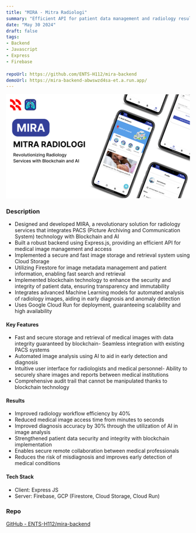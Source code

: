 ```yaml
---
title: "MIRA - Mitra Radiologi"
summary: "Efficient API for patient data management and radiology result access."
date: "May 30 2024"
draft: false
tags:
- Backend
- Javascript
- Express
- Firebase

repoUrl: https://github.com/ENTS-H112/mira-backend
demoUrl: https://mira-backend-abwswzd4sa-et.a.run.app/
---
```


![MIRA - Mitra Radiologi](<../../../../public/Mira Pitch.png>)

### Description

- Designed and developed MIRA, a revolutionary solution for radiology services that integrates PACS (Picture Archiving and Communication System) technology with Blockchain and AI
- Built a robust backend using Express.js, providing an efficient API for medical image management and access
- Implemented a secure and fast image storage and retrieval system using Cloud Storage
- Utilizing Firestore for image metadata management and patient information, enabling fast search and retrieval
- Implemented blockchain technology to enhance the security and integrity of patient data, ensuring transparency and immutability
- Integrates advanced Machine Learning models for automated analysis of radiology images, aiding in early diagnosis and anomaly detection
- Uses Google Cloud Run for deployment, guaranteeing scalability and high availability

#### Key Features

- Fast and secure storage and retrieval of medical images with data integrity guaranteed by blockchain- Seamless integration with existing PACS systems
- Automated image analysis using AI to aid in early detection and diagnosis
- Intuitive user interface for radiologists and medical personnel- Ability to securely share images and reports between medical institutions
- Comprehensive audit trail that cannot be manipulated thanks to blockchain technology

#### Results

- Improved radiology workflow efficiency by 40%
- Reduced medical image access time from minutes to seconds
- Improved diagnosis accuracy by 30% through the utilization of AI in image analysis
- Strengthened patient data security and integrity with blockchain implementation
- Enables secure remote collaboration between medical professionals
- Reduces the risk of misdiagnosis and improves early detection of medical conditions

#### Tech Stack

- Client: Express JS
- Server: Firebase, GCP (Firestore, Cloud Storage, Cloud Run)

### Repo

[GitHub - ENTS-H112/mira-backend](https://github.com/ENTS-H112/mira-backend)
